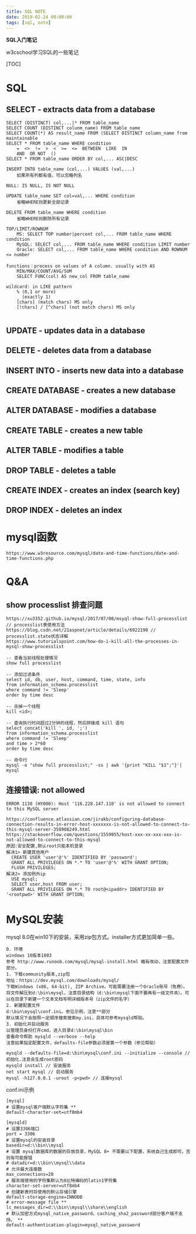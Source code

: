```yaml
---
title: SQL NOTE
date: 2019-02-24 00:00:00
tags: [sql, note]
---
```


**SQL入门笔记**

w3cschool学习SQL的一些笔记

<!--more-->

[TOC]

# SQL

## **SELECT** - extracts data from a database

```
SELECT (DISTINCT) col,...|* FROM table_name
SELECT COUNT (DISTINCT colunm_name) FROM table_name
SELECT COUNT(*) AS result_name FROM (SELECT DISTINCT column_name from maintainable
SELECT * FROM table_name WHERE condition
	=  <>  !=  >  <  >=  <=  BETWEEN  LIKE  IN
	AND  OR NOT  ()
SELECT * FROM table_name ORDER BY col,... ASC|DESC

INSERT INTO table_name (col,...) VALUES (val,...)
	如果所有列都有值，可以忽略列名
	
NULL: IS NULL, IS NOT NULL

UPDATE table_name SET col=val,... WHERE condition
	省略WHERE则更新全部记录
	
DELETE FROM table_name WHERE condition
	省略WHERE则删除所有记录
	
TOP/LIMIT/ROWNUM
	MS: SELECT TOP number|percent col,... FROM table_name WHERE condition
	MySQL: SELECT col,... FROM table_name WHERE condition LIMIT number
	Oracle: SELECT col,... FROM table_name WHERE condition AND ROWNUM <= number

functions：process on values of A column. usually with AS
	MIN/MAX/COUNT/AVG/SUM
	SELECT FUNC(col) AS new_col FROM table_name
	
wildcard: in LIKE pattern
	% (0,1 or more) 
	_ (exactly 1)
	[chars] (match chars) MS only
	[!chars] / [^chars] (not match chars) MS only
	

```



## **UPDATE** - updates data in a database
## **DELETE** - deletes data from a database
## **INSERT INTO** - inserts new data into a database
## **CREATE DATABASE** - creates a new database
## **ALTER DATABASE** - modifies a database
## **CREATE TABLE** - creates a new table
## **ALTER TABLE** - modifies a table
## **DROP TABLE** - deletes a table
## **CREATE INDEX** - creates an index (search key)
## **DROP INDEX** - deletes an index

# mysql函数

```
https://www.w3resource.com/mysql/date-and-time-functions/date-and-time-functions.php
```



# Q&A

## show processlist 排查问题

```
https://xu3352.github.io/mysql/2017/07/08/msyql-show-full-processlist // processlist表使用方法
https://blog.csdn.net/21aspnet/article/details/6922190 // processlist.state状态详解
https://www.tutorialspoint.com/how-do-i-kill-all-the-processes-in-mysql-show-processlist

-- 查看当前线程处理情况
show full processlist 

-- 添加过滤条件
select id, db, user, host, command, time, state, info
from information_schema.processlist
where command != 'Sleep'
order by time desc 

-- 杀掉一个线程
kill <id>;

-- 查询执行时间超过2分钟的线程，然后拼接成 kill 语句
select concat('kill ', id, ';')
from information_schema.processlist
where command != 'Sleep'
and time > 2*60
order by time desc 

-- 命令行
mysql -e "show full processlist;" -ss | awk '{print "KILL "$1";"}'| mysql
```

## 连接错误: not allowed

```
ERROR 1130 (HY000): Host '116.228.147.110' is not allowed to connect to this MySQL server

https://confluence.atlassian.com/jirakb/configuring-database-connection-results-in-error-host-xxxxxxx-is-not-allowed-to-connect-to-this-mysql-server-358908249.html
https://stackoverflow.com/questions/1559955/host-xxx-xx-xxx-xxx-is-not-allowed-to-connect-to-this-mysql
原因:安全配置,默认root只能本机登录
解决1> 新建其他用户
  CREATE USER 'user'@'%' IDENTIFIED BY 'password';
  GRANT ALL PRIVILEGES ON *.* TO 'user'@'%' WITH GRANT OPTION;
  FLUSH PRIVILEGES;
解决2> 添加例外ip
  USE mysql;
  SELECT user,host FROM user;
  GRANT ALL PRIVILEGES ON *.* TO root@<ipaddr> IDENTIFIED BY '<rootpwd>' WITH GRANT OPTION;
```



# MySQL安装

mysql 8.0在win10下的安装，采用zip包方式。installer方式更加简单一些。

```
0. 环境
windows 10版本1803
参考 http://www.runoob.com/mysql/mysql-install.html 略有改动，注意配置文件部分。
1. 下载community版本,zip包
地址：https://dev.mysql.com/downloads/mysql/
下载Windows (x86, 64-bit), ZIP Archive。可能需要注册一个Oracle账号（免费）。
将文件解压到d:\bin\mysql，注意目录结构（d:\bin\mysql下面不要再有一级文件夹）。可以在目录下新建一个文本文档写明详细版本号（zip文件的名字）
2. 新建配置文件
d:\bin\mysql\conf.ini。参见示例，注意**部分
默认情况下会按照一定顺序搜索搜索my.ini，具体可参考mysqld帮助。
3. 初始化并启动服务
以管理员身份打开cmd，进入目录d:\bin\mysql\bin
查看命令帮助 mysqld --verbose --help
注意如果指定配置文件，defaults-file参数必须是第一个参数（参见帮助）

mysqld --defaults-file=d:\bin\mysql\conf.ini --initialize --console // 初始化.注意会生成root密码
mysqld install // 安装服务
net start mysql // 启动服务
mysql -h127.0.0.1 -uroot -p<pwd> // 连接mysql
```

conf.ini示例

```
[mysql]
# 设置mysql客户端默认字符集 **
default-character-set=utf8mb4
 
[mysqld]
# 设置3306端口
port = 3306
# 设置mysql的安装目录
basedir=d:\\bin\\mysql
# 设置 mysql数据库的数据的存放目录，MySQL 8+ 不需要以下配置，系统自己生成即可，否则有可能报错
# datadir=d:\\bin\\mysql\\data
# 允许最大连接数
max_connections=20
# 服务端使用的字符集默认为8比特编码的latin1字符集
character-set-server=utf8mb4
# 创建新表时将使用的默认存储引擎
default-storage-engine=INNODB
# error-message file **
lc_messages_dir=d:\\bin\\mysql\\share\\english
# 默认加密方式mysql_native_password。caching_sha2_password部分客户端不支持。 **
default-authentication-plugin=mysql_native_password
```

